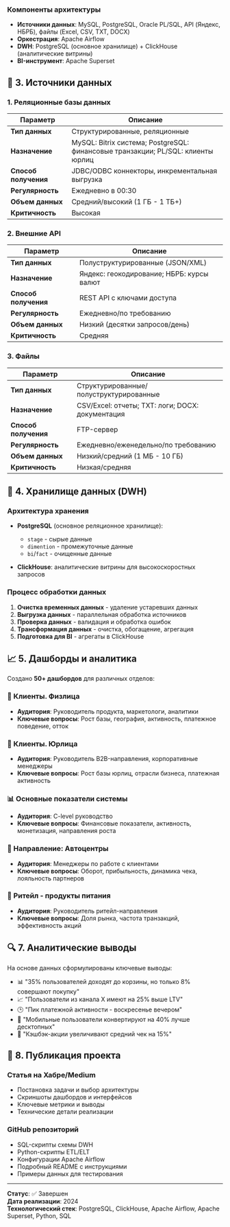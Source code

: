 
### Компоненты архитектуры
- **Источники данных**: MySQL, PostgreSQL, Oracle PL/SQL, API (Яндекс, НБРБ), файлы (Excel, CSV, TXT, DOCX)
- **Оркестрация**: Apache Airflow
- **DWH**: PostgreSQL (основное хранилище) + ClickHouse (аналитические витрины)
- **BI-инструмент**: Apache Superset

## 📂 3. Источники данных

### 1. Реляционные базы данных
| Параметр | Описание |
|----------|----------|
| **Тип данных** | Структурированные, реляционные |
| **Назначение** | MySQL: Bitrix система; PostgreSQL: финансовые транзакции; PL/SQL: клиенты юрлиц |
| **Способ получения** | JDBC/ODBC коннекторы, инкрементальная выгрузка |
| **Регулярность** | Ежедневно в 00:30 |
| **Объем данных** | Средний/высокий (1 ГБ - 1 ТБ+) |
| **Критичность** | Высокая |

### 2. Внешние API
| Параметр | Описание |
|----------|----------|
| **Тип данных** | Полуструктурированные (JSON/XML) |
| **Назначение** | Яндекс: геокодирование; НБРБ: курсы валют |
| **Способ получения** | REST API с ключами доступа |
| **Регулярность** | Ежедневно/по требованию |
| **Объем данных** | Низкий (десятки запросов/день) |
| **Критичность** | Средняя |

### 3. Файлы
| Параметр | Описание |
|----------|----------|
| **Тип данных** | Структурированные/полуструктурированные |
| **Назначение** | CSV/Excel: отчеты; TXT: логи; DOCX: документация |
| **Способ получения** | FTP-сервер |
| **Регулярность** | Ежедневно/еженедельно/по требованию |
| **Объем данных** | Низкий/средний (1 МБ - 10 ГБ) |
| **Критичность** | Низкая/средняя |

## 💾 4. Хранилище данных (DWH)

### Архитектура хранения
- **PostgreSQL** (основное реляционное хранилище):
  - `stage` - сырые данные
  - `dimention` - промежуточные данные
  - `bi`/`fact` - очищенные данные

- **ClickHouse**: аналитические витрины для высокоскоростных запросов

### Процесс обработки данных
1. **Очистка временных данных** - удаление устаревших данных
2. **Выгрузка данных** - параллельная обработка источников
3. **Проверка данных** - валидация и обработка ошибок
4. **Трансформация данных** - очистка, обогащение, агрегация
5. **Подготовка для BI** - агрегаты в ClickHouse

## 📈 5. Дашборды и аналитика

Создано **50+ дашбордов** для различных отделов:

### 📱 Клиенты. Физлица
- **Аудитория**: Руководитель продукта, маркетологи, аналитики
- **Ключевые вопросы**: Рост базы, география, активность, платежное поведение, отток

### 🏢 Клиенты. Юрлица
- **Аудитория**: Руководитель B2B-направления, корпоративные менеджеры
- **Ключевые вопросы**: Рост базы юрлиц, отрасли бизнеса, платежная активность

### 📊 Основные показатели системы
- **Аудитория**: C-level руководство
- **Ключевые вопросы**: Финансовые показатели, активность, монетизация, направления роста

### 🚗 Направление: Автоцентры
- **Аудитория**: Менеджеры по работе с клиентами
- **Ключевые вопросы**: Оборот, прибыльность, динамика чека, лояльность партнеров

### 🛒 Ритейл - продукты питания
- **Аудитория**: Руководитель ритейл-направления
- **Ключевые вопросы**: Доля рынка, частота транзакций, эффективность акций

## 🔍 7. Аналитические выводы

На основе данных сформулированы ключевые выводы:
- 📊 "35% пользователей доходят до корзины, но только 8% совершают покупку"
- 📈 "Пользователи из канала X имеют на 25% выше LTV"
- 🕒 "Пик платежной активности - воскресенье вечером"
- 📱 "Мобильные пользователи конвертируют на 40% лучше десктопных"
- 🎯 "Кэшбэк-акции увеличивают средний чек на 15%"

## 🚀 8. Публикация проекта

### Статья на Хабре/Medium
- Постановка задачи и выбор архитектуры
- Скриншоты дашбордов и интерфейсов
- Ключевые метрики и выводы
- Технические детали реализации

### GitHub репозиторий
- SQL-скрипты схемы DWH
- Python-скрипты ETL/ELT
- Конфигурации Apache Airflow
- Подробный README с инструкциями
- Примеры данных для тестирования

---

**Статус**: ✅ Завершен  
**Дата реализации**: 2024  
**Технологический стек**: PostgreSQL, ClickHouse, Apache Airflow, Apache Superset, Python, SQL
